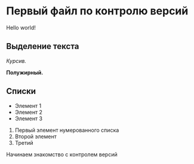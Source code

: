 # Первый файл по контролю версий

Hello world!

## Выделение текста

*Курсив.*

**Полужирный.**

## Списки

* Элемент 1
* Элемент 2
* Элемент 3

1. Первый элемент нумерованного списка
2. Второй элемент
3. Третий

Начинаем знакомство с контролем версий